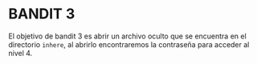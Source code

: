 # BANDIT 3

El objetivo de bandit 3 es abrir un archivo oculto que se encuentra en el directorio `inhere`, 
al abrirlo encontraremos la contraseña para acceder al nivel 4.
